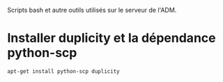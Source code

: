 Scripts bash et autre outils utilisés sur le serveur de l'ADM.

# Installer duplicity et la dépendance python-scp

```sh
apt-get install python-scp duplicity
```
